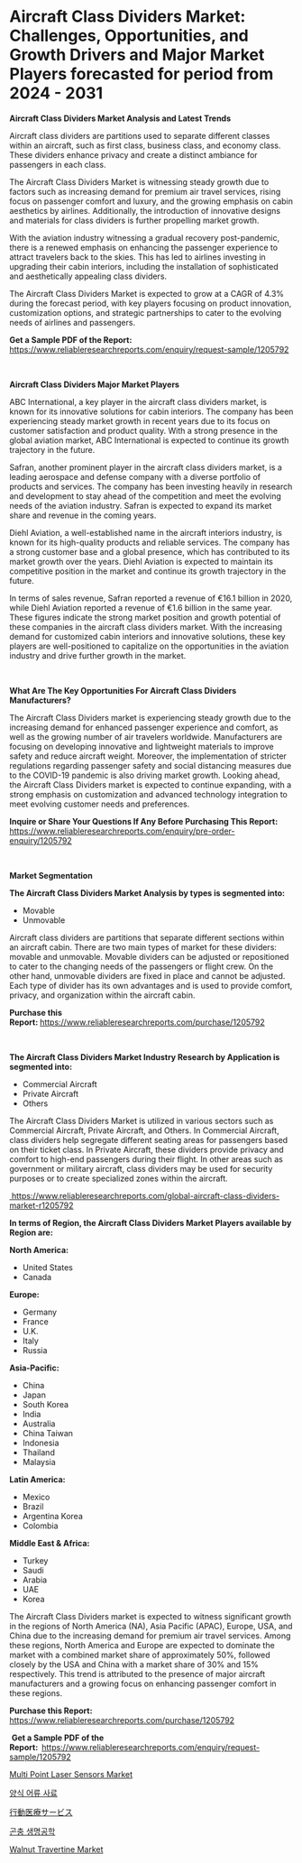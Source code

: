 <p><h1>Aircraft Class Dividers Market: Challenges, Opportunities, and Growth Drivers and Major Market Players forecasted for period from 2024 - 2031</h1></p><p><strong>Aircraft Class Dividers Market Analysis and Latest Trends</strong></p>
<p><p>Aircraft class dividers are partitions used to separate different classes within an aircraft, such as first class, business class, and economy class. These dividers enhance privacy and create a distinct ambiance for passengers in each class.</p><p>The Aircraft Class Dividers Market is witnessing steady growth due to factors such as increasing demand for premium air travel services, rising focus on passenger comfort and luxury, and the growing emphasis on cabin aesthetics by airlines. Additionally, the introduction of innovative designs and materials for class dividers is further propelling market growth.</p><p>With the aviation industry witnessing a gradual recovery post-pandemic, there is a renewed emphasis on enhancing the passenger experience to attract travelers back to the skies. This has led to airlines investing in upgrading their cabin interiors, including the installation of sophisticated and aesthetically appealing class dividers.</p><p>The Aircraft Class Dividers Market is expected to grow at a CAGR of 4.3% during the forecast period, with key players focusing on product innovation, customization options, and strategic partnerships to cater to the evolving needs of airlines and passengers.</p></p>
<p><strong>Get a Sample PDF of the Report:&nbsp;</strong> <a href="https://www.reliableresearchreports.com/enquiry/request-sample/1205792">https://www.reliableresearchreports.com/enquiry/request-sample/1205792</a></p>
<p>&nbsp;</p>
<p><strong>Aircraft Class Dividers Major Market Players</strong></p>
<p><p>ABC International, a key player in the aircraft class dividers market, is known for its innovative solutions for cabin interiors. The company has been experiencing steady market growth in recent years due to its focus on customer satisfaction and product quality. With a strong presence in the global aviation market, ABC International is expected to continue its growth trajectory in the future.</p><p>Safran, another prominent player in the aircraft class dividers market, is a leading aerospace and defense company with a diverse portfolio of products and services. The company has been investing heavily in research and development to stay ahead of the competition and meet the evolving needs of the aviation industry. Safran is expected to expand its market share and revenue in the coming years.</p><p>Diehl Aviation, a well-established name in the aircraft interiors industry, is known for its high-quality products and reliable services. The company has a strong customer base and a global presence, which has contributed to its market growth over the years. Diehl Aviation is expected to maintain its competitive position in the market and continue its growth trajectory in the future.</p><p>In terms of sales revenue, Safran reported a revenue of €16.1 billion in 2020, while Diehl Aviation reported a revenue of €1.6 billion in the same year. These figures indicate the strong market position and growth potential of these companies in the aircraft class dividers market. With the increasing demand for customized cabin interiors and innovative solutions, these key players are well-positioned to capitalize on the opportunities in the aviation industry and drive further growth in the market.</p></p>
<p>&nbsp;</p>
<p><strong>What Are The Key Opportunities For Aircraft Class Dividers Manufacturers?</strong></p>
<p><p>The Aircraft Class Dividers market is experiencing steady growth due to the increasing demand for enhanced passenger experience and comfort, as well as the growing number of air travelers worldwide. Manufacturers are focusing on developing innovative and lightweight materials to improve safety and reduce aircraft weight. Moreover, the implementation of stricter regulations regarding passenger safety and social distancing measures due to the COVID-19 pandemic is also driving market growth. Looking ahead, the Aircraft Class Dividers market is expected to continue expanding, with a strong emphasis on customization and advanced technology integration to meet evolving customer needs and preferences.</p></p>
<p><strong>Inquire or Share Your Questions If Any Before Purchasing This Report:</strong> <a href="https://www.reliableresearchreports.com/enquiry/pre-order-enquiry/1205792">https://www.reliableresearchreports.com/enquiry/pre-order-enquiry/1205792</a></p>
<p>&nbsp;</p>
<p><strong>Market Segmentation</strong></p>
<p><strong>The Aircraft Class Dividers Market Analysis by types is segmented into:</strong></p>
<p><ul><li>Movable</li><li>Unmovable</li></ul></p>
<p><p>Aircraft class dividers are partitions that separate different sections within an aircraft cabin. There are two main types of market for these dividers: movable and unmovable. Movable dividers can be adjusted or repositioned to cater to the changing needs of the passengers or flight crew. On the other hand, unmovable dividers are fixed in place and cannot be adjusted. Each type of divider has its own advantages and is used to provide comfort, privacy, and organization within the aircraft cabin.</p></p>
<p><strong>Purchase this Report:&nbsp;</strong><a href="https://www.reliableresearchreports.com/purchase/1205792">https://www.reliableresearchreports.com/purchase/1205792</a></p>
<p>&nbsp;</p>
<p><strong>The Aircraft Class Dividers Market Industry Research by Application is segmented into:</strong></p>
<p><ul><li>Commercial Aircraft</li><li>Private Aircraft</li><li>Others</li></ul></p>
<p><p>The Aircraft Class Dividers Market is utilized in various sectors such as Commercial Aircraft, Private Aircraft, and Others. In Commercial Aircraft, class dividers help segregate different seating areas for passengers based on their ticket class. In Private Aircraft, these dividers provide privacy and comfort to high-end passengers during their flight. In other areas such as government or military aircraft, class dividers may be used for security purposes or to create specialized zones within the aircraft.</p></p>
<p><a href="https://www.reliableresearchreports.com/global-aircraft-class-dividers-market-r1205792">&nbsp;https://www.reliableresearchreports.com/global-aircraft-class-dividers-market-r1205792</a></p>
<p><strong>In terms of Region, the Aircraft Class Dividers Market Players available by Region are:</strong></p>
<p>
    <p> <strong> North America: </strong>
        <ul>
            <li>United States</li>
            <li>Canada</li>
        </ul>
        </p> 
    <p> <strong> Europe: </strong>
        <ul>
            <li>Germany</li>
            <li>France</li>
            <li>U.K.</li>
            <li>Italy</li>
            <li>Russia</li>
        </ul>
        </p> 
    <p> <strong> Asia-Pacific: </strong>
        <ul>
            <li>China</li>
            <li>Japan</li>
            <li>South Korea</li>
            <li>India</li>
            <li>Australia</li>
            <li>China Taiwan</li>
            <li>Indonesia</li>
            <li>Thailand</li>
            <li>Malaysia</li>
        </ul>
        </p> 
    <p> <strong> Latin America: </strong>
        <ul>
            <li>Mexico</li>
            <li>Brazil</li>
            <li>Argentina Korea</li>
            <li>Colombia</li>
        </ul>
        </p> 
    <p> <strong> Middle East & Africa: </strong>
        <ul>
            <li>Turkey</li>
            <li>Saudi</li>
            <li>Arabia</li>
            <li>UAE</li>
            <li>Korea</li>
        </ul>
    </p>
    </p>
<p><p>The Aircraft Class Dividers market is expected to witness significant growth in the regions of North America (NA), Asia Pacific (APAC), Europe, USA, and China due to the increasing demand for premium air travel services. Among these regions, North America and Europe are expected to dominate the market with a combined market share of approximately 50%, followed closely by the USA and China with a market share of 30% and 15% respectively. This trend is attributed to the presence of major aircraft manufacturers and a growing focus on enhancing passenger comfort in these regions.</p></p>
<p><strong>Purchase this Report: </strong><a href="https://www.reliableresearchreports.com/purchase/1205792">https://www.reliableresearchreports.com/purchase/1205792</a></p>
<p>&nbsp;<strong>Get a Sample PDF of the Report:&nbsp;&nbsp;</strong><a href="https://www.reliableresearchreports.com/enquiry/request-sample/1205792">https://www.reliableresearchreports.com/enquiry/request-sample/1205792</a></p>
<p><strong></strong></p>
<p><p><a href="https://github.com/changoleonlaverguenzanoexiste/Market-Research-Report-List-3/blob/main/multi-point-laser-sensors-market.md">Multi Point Laser Sensors Market</a></p><p><a href="https://github.com/PhilToryphy7876567/Market-Research-Report-List-1/blob/main/661113538756.md">양식 어류 사료</a></p><p><a href="https://github.com/one-cool-chick/Market-Research-Report-List-1/blob/main/475266942296.md">行動医療サービス</a></p><p><a href="https://github.com/solomonbode85/Market-Research-Report-List-1/blob/main/569213338757.md">곤충 생명공학</a></p><p><a href="https://issuu.com/reportprime-2/docs/walnut-travertine-market-size-2030.pptx">Walnut Travertine Market</a></p></p>